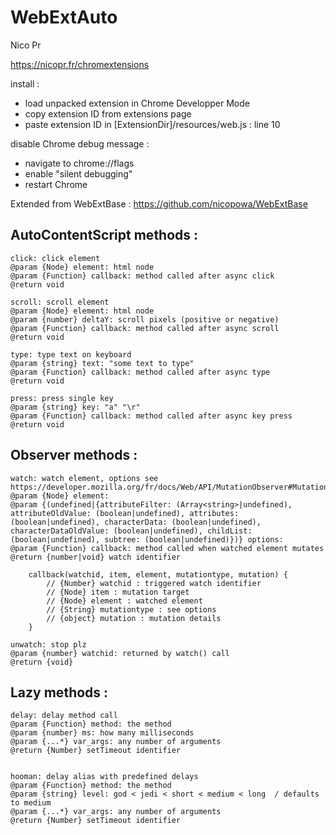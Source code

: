 # WebExtAuto

Nico Pr

https://nicopr.fr/chromextensions

install :

- load unpacked extension in Chrome Developper Mode
- copy extension ID from extensions page
- paste extension ID in [ExtensionDir]/resources/web.js : line 10

disable Chrome debug message :

- navigate to chrome://flags
- enable "silent debugging"
- restart Chrome
	

Extended from WebExtBase : https://github.com/nicopowa/WebExtBase
	
	
## AutoContentScript methods :

```
click: click element
@param {Node} element: html node
@param {Function} callback: method called after async click
@return void

scroll: scroll element
@param {Node} element: html node
@param {number} deltaY: scroll pixels (positive or negative)
@param {Function} callback: method called after async scroll
@return void

type: type text on keyboard
@param {string} text: "some text to type"
@param {Function} callback: method called after async type
@return void

press: press single key
@param {string} key: "a" "\r"
@param {Function} callback: method called after async key press
@return void
```
	
## Observer methods :

```
watch: watch element, options see https://developer.mozilla.org/fr/docs/Web/API/MutationObserver#MutationObserverInit
@param {Node} element:
@param {(undefined|{attributeFilter: (Array<string>|undefined), attributeOldValue: (boolean|undefined), attributes: (boolean|undefined), characterData: (boolean|undefined), characterDataOldValue: (boolean|undefined), childList: (boolean|undefined), subtree: (boolean|undefined)})} options:
@param {Function} callback: method called when watched element mutates
@return {number|void} watch identifier

	callback(watchid, item, element, mutationtype, mutation) {
		// {Number} watchid : triggered watch identifier
		// {Node} item : mutation target
		// {Node} element : watched element
		// {String} mutationtype : see options
		// {object} mutation : mutation details
	}

unwatch: stop plz
@param {number} watchid: returned by watch() call
@return {void}
```

## Lazy methods :

```
delay: delay method call
@param {Function} method: the method
@param {number} ms: how many milliseconds
@param {...*} var_args: any number of arguments
@return {Number} setTimeout identifier


hooman: delay alias with predefined delays
@param {Function} method: the method
@param {string} level: god < jedi < short < medium < long  / defaults to medium
@param {...*} var_args: any number of arguments
@return {Number} setTimeout identifier
```